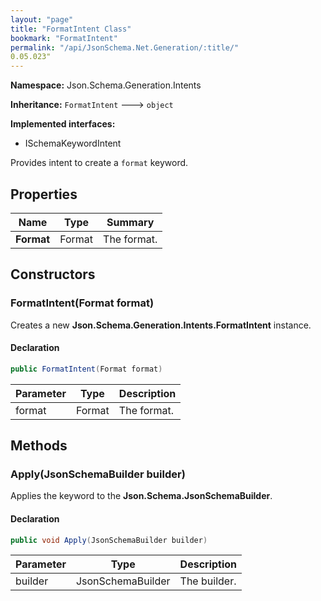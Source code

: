 ```yaml
---
layout: "page"
title: "FormatIntent Class"
bookmark: "FormatIntent"
permalink: "/api/JsonSchema.Net.Generation/:title/"
0.05.023"
---
```

**Namespace:** Json.Schema.Generation.Intents

**Inheritance:**
`FormatIntent`
 🡒 
`object`

**Implemented interfaces:**

- ISchemaKeywordIntent

Provides intent to create a `format` keyword.

## Properties

| Name | Type | Summary |
|---|---|---|
| **Format** | Format | The format. |

## Constructors

### FormatIntent(Format format)

Creates a new **Json.Schema.Generation.Intents.FormatIntent** instance.

#### Declaration

```c#
public FormatIntent(Format format)
```

| Parameter | Type | Description |
|---|---|---|
| format | Format | The format. |


## Methods

### Apply(JsonSchemaBuilder builder)

Applies the keyword to the **Json.Schema.JsonSchemaBuilder**.

#### Declaration

```c#
public void Apply(JsonSchemaBuilder builder)
```

| Parameter | Type | Description |
|---|---|---|
| builder | JsonSchemaBuilder | The builder. |


